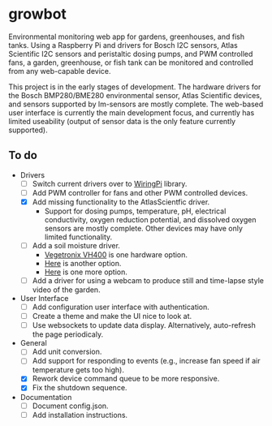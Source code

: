 # growbot
Environmental monitoring web app for gardens, greenhouses, and fish tanks. Using a
Raspberry Pi and drivers for Bosch I2C sensors, Atlas Scientific I2C sensors and
peristaltic dosing pumps, and PWM controlled fans, a garden, greenhouse, or fish
tank can be monitored and controlled from any web-capable device.

This project is in the early stages of development. The hardware drivers for the
Bosch BMP280/BME280 environmental sensor, Atlas Scientific devices, and sensors
supported by lm-sensors are mostly complete. The web-based user interface is
currently the main development focus, and currently has limited useability (output
of sensor data is the only feature currently supported).

## To do
* Drivers
    - [ ] Switch current drivers over to [WiringPi](https://github.com/jvolkening/WiringPi-Perl) library.
    - [ ] Add PWM controller for fans and other PWM controlled devices.
    - [X] Add missing functionality to the AtlasScientfic driver.
        * Support for dosing pumps, temperature, pH, electrical conductivity,
          oxygen reduction potential, and dissolved oxygen sensors are mostly
          complete. Other devices may have only limited functionality.
    - [ ] Add a soil moisture driver.
        * [Vegetronix VH400](https://www.vegetronix.com/Products/VH400/) is one
          hardware option.
        * [Here](https://www.instructables.com/Soil-Moisture-Sensor-Raspberry-Pi/)
          is another option.
        * [Here](https://www.adafruit.com/product/4026) is one more option.
    - [ ] Add a driver for using a webcam to produce still and time-lapse style
          video of the garden.
* User Interface
    - [ ] Add configuration user interface with authentication.
    - [ ] Create a theme and make the UI nice to look at.
    - [ ] Use websockets to update data display. Alternatively, auto-refresh the
          page periodicaly.
* General
    - [ ] Add unit conversion.
    - [ ] Add support for responding to events (e.g., increase fan speed if air
      temperature gets too high).
    - [X] Rework device command queue to be more responsive.
    - [X] Fix the shutdown sequence.
* Documentation
    - [ ] Document config.json.
    - [ ] Add installation instructions.
